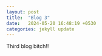 ```yaml
---
layout: post
title:  "Blog 3"
date:   2024-05-20 16:48:19 +0530
categories: jekyll update
---
```


Third blog bitch!!